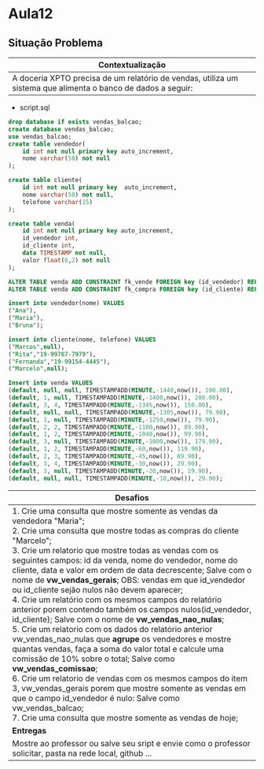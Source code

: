 # Aula12
## Situação Problema
|Contextualização|
|-|
|A doceria XPTO precisa de um relatório de vendas, utiliza um sistema que alimenta o banco de dados a seguir:|
- script.sql
```sql
drop database if exists vendas_balcao;
create database vendas_balcao;
use vendas_balcao;
create table vendedor(
	id int not null primary key auto_increment,
	nome varchar(50) not null
);

create table cliente(
	id int not null primary key  auto_increment,
	nome varchar(50) not null,
	telefone varchar(15)
);

create table venda(
	id int not null primary key auto_increment,
	id_vendedor int,
	id_cliente int,
	data TIMESTAMP not null,
	valor float(8,2) not null
);

ALTER TABLE venda ADD CONSTRAINT fk_vende FOREIGN key (id_vendedor) REFERENCES vendedor(id);
ALTER TABLE venda ADD CONSTRAINT fk_compra FOREIGN key (id_cliente) REFERENCES cliente(id);

insert into vendedor(nome) VALUES
("Ana"),
("Maria"),
("Bruna");

insert into cliente(nome, telefone) VALUES
("Marcos",null),
("Rita","19-99787-7979"),
("Fernanda","19-99154-4445"),
("Marcelo",null);

Insert into venda VALUES
(default, null, null, TIMESTAMPADD(MINUTE,-1440,now()), 100.00),
(default, 1, null, TIMESTAMPADD(MINUTE,-1400,now()), 200.00),
(default, 3, 4, TIMESTAMPADD(MINUTE,-1345,now()), 150.00),
(default, null, null, TIMESTAMPADD(MINUTE,-1305,now()), 79.90),
(default, 1, null, TIMESTAMPADD(MINUTE,-1250,now()), 79.90),
(default, 2, 2, TIMESTAMPADD(MINUTE,-1180,now()), 89.90),
(default, 1, 2, TIMESTAMPADD(MINUTE,-1040,now()), 99.90),
(default, 3, null, TIMESTAMPADD(MINUTE,-1000,now()), 179.90),
(default, 1, 2, TIMESTAMPADD(MINUTE,-60,now()), 119.90),
(default, 2, 3, TIMESTAMPADD(MINUTE,-45,now()), 69.90),
(default, 3, 4, TIMESTAMPADD(MINUTE,-30,now()), 29.90),
(default, 3, null, TIMESTAMPADD(MINUTE,-20,now()), 29.90),
(default, null, null, TIMESTAMPADD(MINUTE,-10,now()), 29.90);
```

|Desafios|
|-|
|1. Crie uma consulta que mostre somente as vendas da vendedora "Maria";<br>2. Crie uma consulta que mostre todas as compras do cliente "Marcelo";<br>3. Crie um relatorio que mostre todas as vendas com os seguintes campos: id da venda, nome do vendedor, nome do cliente, data e valor em ordem de data decrescente; Salve com o nome de **vw_vendas_gerais**; OBS: vendas em que id_vendedor ou id_cliente sejão nulos não devem aparecer;<br>4. Crie um relatório com os mesmos campos do relatório anterior porem contendo também os campos nulos(id_vendedor, id_cliente); Salve com o nome de **vw_vendas_nao_nulas**;<br>5. Crie um relatorio com os dados do relatório anterior vw_vendas_nao_nulas que **agrupe** os vendedores e mostre quantas vendas, faça a soma do valor total e calcule uma comissão de 10% sobre o total; Salve como **vw_vendas_comissao**;<br>6. Crie um relatorio de vendas com os mesmos campos do item 3, vw_vendas_gerais porem que mostre somente as vendas em que o campo id_vendedor é nulo: Salve como vw_vendas_balcao;<br>7. Crie uma consulta que mostre somente as vendas de hoje;|
|**Entregas**|
|Mostre ao professor ou salve seu sript e envie como o professor solicitar, pasta na rede local, github ...|
